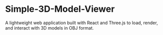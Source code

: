 # Simple-3D-Model-Viewer
A lightweight web application built with React and Three.js to load, render, and interact with 3D models in OBJ format.
